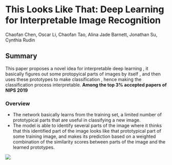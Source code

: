 # This Looks Like That: Deep Learning for Interpretable Image Recognition
Chaofan Chen, Oscar Li, Chaofan Tao, Alina Jade Barnett, Jonathan Su, Cynthia Rudin

## Summary
This paper proposes a novel idea for interpretable deep learning , it basically figures out some protopyical parts of images by itself , and then uses these prototypes to make classification , hence making the classification process interpretable.
**Among the top 3% accepted papers of NIPS 2019**

### Overview
- The network basically learns from the training set, a limited number of prototypical parts that are useful in classifying a new image.
- The model is able to identify several parts of the image where it thinks that this identified part of the image looks like that prototypical part of some training image, and makes its prediction based on a weighted combination of the similarity scores between parts of the image and the learned prototypes.
<img src='https://github.com/ayushtues/papers_we_read/blob/master/images/this_looks_like_that.png' style="max-width:100%">
